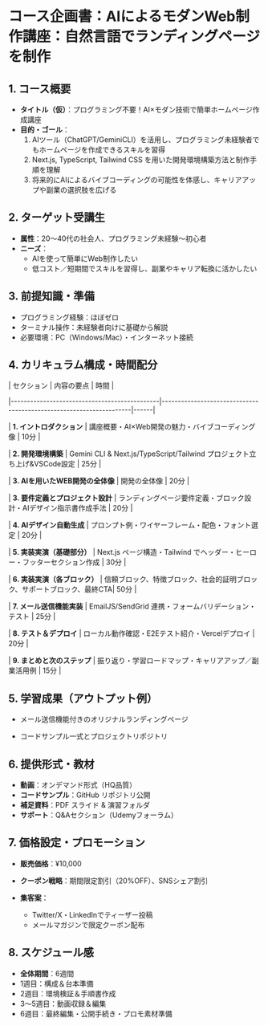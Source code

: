 # コース企画書：AIによるモダンWeb制作講座：自然言語でランディングページを制作

  
## 1. コース概要

- **タイトル（仮）**：プログラミング不要！AI×モダン技術で簡単ホームページ作成講座
- **目的・ゴール**：
	1. AIツール（ChatGPT/GeminiCLI）を活用し、プログラミング未経験者でもホームページを作成できるスキルを習得
	2. Next.js, TypeScript, Tailwind CSS を用いた開発環境構築方法と制作手順を理解
	3. 将来的にAIによるバイブコーディングの可能性を体感し、キャリアアップや副業の選択肢を広げる

## 2. ターゲット受講生

- **属性**：20～40代の社会人、プログラミング未経験～初心者
- **ニーズ**：
	- AIを使って簡単にWeb制作したい
	- 低コスト／短期間でスキルを習得し、副業やキャリア転換に活かしたい

## 3. 前提知識・準備

- プログラミング経験：ほぼゼロ
- ターミナル操作：未経験者向けに基礎から解説
- 必要環境：PC（Windows/Mac）・インターネット接続

## 4. カリキュラム構成・時間配分

| セクション | 内容の要点 | 時間 |

|----------------------------------------------|--------------------------------------------------------------------|------|

| **1. イントロダクション** | 講座概要・AI×Web開発の魅力・バイブコーディング像 | 10分 |

| **2. 開発環境構築** | Gemini CLI & Next.js/TypeScript/Tailwind プロジェクト立ち上げ&VSCode設定 | 25分 |

| **3. AIを用いたWEB開発の全体像** | 開発の全体像 | 20分 |

| **3. 要件定義とプロジェクト設計** | ランディングページ要件定義・ブロック設計・AIデザイン指示書作成手法 | 20分 |

| **4. AIデザイン自動生成** | プロンプト例・ワイヤーフレーム・配色・フォント選定 | 20分 |

| **5. 実装実演（基礎部分）** | Next.js ページ構造・Tailwind でヘッダー・ヒーロー・フッターセクション作成 | 30分 |

| **6. 実装実演（各ブロック）** | 信頼ブロック、特徴ブロック、社会的証明ブロック、サポートブロック、最終CTA| 50分 |

| **7. メール送信機能実装** | EmailJS/SendGrid 連携・フォームバリデーション・テスト | 25分 |

| **8. テスト＆デプロイ** | ローカル動作確認・E2Eテスト紹介・Vercelデプロイ | 20分 |

| **9.  まとめと次のステップ** | 振り返り・学習ロードマップ・キャリアアップ／副業活用例 | 15分 |
  
## 5. 学習成果（アウトプット例）

- メール送信機能付きのオリジナルランディングページ

- コードサンプル一式とプロジェクトリポジトリ

## 6. 提供形式・教材

- **動画**：オンデマンド形式（HQ品質）
- **コードサンプル**：GitHub リポジトリ公開
- **補足資料**：PDF スライド & 演習フォルダ
- **サポート**：Q&Aセクション（Udemyフォーラム）
  
## 7. 価格設定・プロモーション

- **販売価格**：¥10,000

- **クーポン戦略**：期間限定割引（20%OFF）、SNSシェア割引

- **集客案**：
	- Twitter/X・LinkedInでティーザー投稿
	- メールマガジンで限定クーポン配布

## 8. スケジュール感

- **全体期間**：6週間
- 1週目：構成＆台本準備
- 2週目：環境検証＆手順書作成
- 3～5週目：動画収録＆編集
- 6週目：最終編集・公開手続き・プロモ素材準備  

